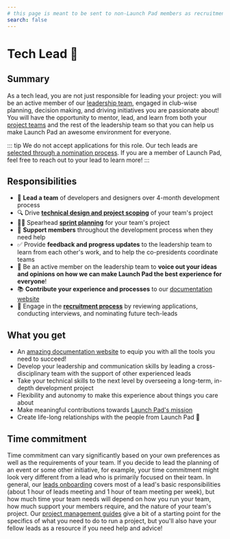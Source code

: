 ```yaml
---
# this page is meant to be sent to non-Launch Pad members as recruitment material - exclude it from search
search: false
---
```


# Tech Lead 🚀



## Summary

As a tech lead, you are not just responsible for leading your project: you will be an active member of our [leadership team](/handbook/manifesto.md#leadership-team), engaged in club-wise planning, decision making, and driving initiatives you are passionate about!
You will have the opportunity to mentor, lead, and learn from both your [project teams](/handbook/manifesto.md#project-teams) and the rest of the leadership team so that you can help us make Launch Pad an awesome environment for everyone.

::: tip We do not accept applications for this role.
Our tech leads are [selected through a nomination process](/handbook/strategy/recurring-processes.md#leads).
If you are a member of Launch Pad, feel free to reach out to your lead to learn more!
:::

## Responsibilities

* 📣 **Lead a team** of developers and designers over 4-month development process
* 🔍 Drive [**technical design and project scoping**](/handbook/project-management/scope.md) of your team's project
* 🚴🏼 Spearhead [**sprint planning**](/handbook/project-management/sprints.md) for your team's project
* 🎳 **Support members** throughout the development process when they need help
* ✅ Provide **feedback and progress updates** to the leadership team to learn from each other's work, and to help the co-presidents coordinate teams
* 💬 Be an active member on the leadership team to **voice out your ideas and opinions on how we can make Launch Pad the best experience for everyone**!
* 📚 **Contribute your experience and processes** to our [documentation website](https://docs.ubclaunchpad.com)
* 📝 Engage in the [**recruitment process**](/handbook/recruitment/overview.md) by reviewing applications, conducting interviews, and nominating future tech-leads

## What you get

* An [amazing documentation website](https://docs.ubclaunchpad.com) to equip you with all the tools you need to succeed!
* Develop your leadership and communication skills by leading a cross-disciplinary team with the support of other experienced leads
* Take your technical skills to the next level by overseeing a long-term, in-depth development project
* Flexibility and autonomy to make this experience about things you care about
* Make meaningful contributions towards [Launch Pad's mission](/handbook/manifesto.md)
* Create life-long relationships with the people from Launch Pad 💫

## Time commitment

Time commitment can vary significantly based on your own preferences as well as the requirements of your team.
If you decide to lead the planning of an event or some other initiative, for example, your time commitment might look very different from a lead who is primarily focused on their team.
In general, our [leads onboarding](/handbook/onboarding/leads.md) covers most of a lead's basic responsibilities (about 1 hour of leads meeting and 1 hour of team meeting per week), but how much time your team needs will depend on how you run your team, how much support your members require, and the nature of your team's project.
Our [project management guides](/handbook/README.md#project-management) give a bit of a starting point for the specifics of what you need to do to run a project, but you'll also have your fellow leads as a resource if you need help and advice!
